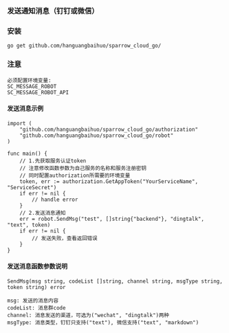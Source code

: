 ### 发送通知消息（钉钉或微信）

### 安装

    go get github.com/hanguangbaihuo/sparrow_cloud_go/

### 注意

    必须配置环境变量:
    SC_MESSAGE_ROBOT
    SC_MESSAGE_ROBOT_API

#### 发送消息示例

    import (
        "github.com/hanguangbaihuo/sparrow_cloud_go/authorization"
	    "github.com/hanguangbaihuo/sparrow_cloud_go/robot"
    )

    func main() {
        // 1.先获取服务认证token
        // 注意修改函数参数为自己服务的名称和服务注册密钥
        // 同时配置authorization所需要的环境变量
        token, err := authorization.GetAppToken("YourServiceName", "ServiceSecret")
        if err != nil {
            // handle error
        }
        // 2.发送消息通知
        err = robot.SendMsg("test", []string{"backend"}, "dingtalk", "text", token)
        if err != nil {
            // 发送失败，查看返回错误
        }
    }

#### 发送消息函数参数说明

    SendMsg(msg string, codeList []string, channel string, msgType string, token string) error

    msg: 发送的消息内容
    codeList: 消息群code
    channel: 消息发送的渠道，可选为("wechat", "dingtalk")两种
    msgType: 消息类型，钉钉只支持("text"), 微信支持("text", "markdown")